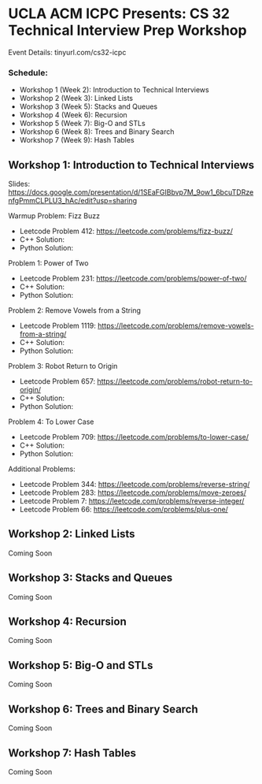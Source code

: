 # UCLA ACM ICPC Presents: CS 32 Technical Interview Prep Workshop
Event Details: tinyurl.com/cs32-icpc

### Schedule:  
  * Workshop 1 (Week 2): Introduction to Technical Interviews  
  * Workshop 2 (Week 3): Linked Lists  
  * Workshop 3 (Week 5): Stacks and Queues  
  * Workshop 4 (Week 6): Recursion  
  * Workshop 5 (Week 7): Big-O and STLs  
  * Workshop 6 (Week 8): Trees and Binary Search  
  * Workshop 7 (Week 9): Hash Tables  

## Workshop 1: Introduction to Technical Interviews
Slides: https://docs.google.com/presentation/d/1SEaFGIBbvp7M_9ow1_6bcuTDRzenfgPmmCLPLU3_hAc/edit?usp=sharing

Warmup Problem: Fizz Buzz    
   * Leetcode Problem 412: https://leetcode.com/problems/fizz-buzz/  
   * C++ Solution:   
   * Python Solution:   
   
Problem 1: Power of Two  
   * Leetcode Problem 231: https://leetcode.com/problems/power-of-two/
   * C++ Solution:   
   * Python Solution:  

Problem 2: Remove Vowels from a String  
   * Leetcode Problem 1119: https://leetcode.com/problems/remove-vowels-from-a-string/
   * C++ Solution:   
   * Python Solution:  

Problem 3: Robot Return to Origin  
   * Leetcode Problem 657: https://leetcode.com/problems/robot-return-to-origin/   
   * C++ Solution:   
   * Python Solution:  
   
Problem 4: To Lower Case   
   * Leetcode Problem 709: https://leetcode.com/problems/to-lower-case/
   * C++ Solution:   
   * Python Solution:  
   
Additional Problems:  
   * Leetcode Problem 344: https://leetcode.com/problems/reverse-string/
   * Leetcode Problem 283: https://leetcode.com/problems/move-zeroes/
   * Leetcode Problem 7: https://leetcode.com/problems/reverse-integer/
   * Leetcode Problem 66: https://leetcode.com/problems/plus-one/

## Workshop 2: Linked Lists
Coming Soon

## Workshop 3: Stacks and Queues
Coming Soon

## Workshop 4: Recursion
Coming Soon 

## Workshop 5: Big-O and STLs
Coming Soon

## Workshop 6: Trees and Binary Search
Coming Soon

## Workshop 7: Hash Tables
Coming Soon
